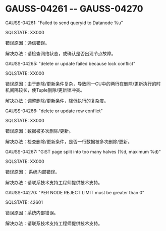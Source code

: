 # GAUSS-04261 -- GAUSS-04270

GAUSS-04261: "Failed to send queryid to Datanode %u"

SQLSTATE: XX000

错误原因：通信错误。

解决办法：请检查网络状态，或确认是否出现节点故障。

GAUSS-04265: "delete or update failed because lock conflict"

SQLSTATE: XX000

错误原因：由于删除/更新条件复杂，导致同一CU中的两行在删除/更新执行的时机间隔较长，使Tuple删除/更新锁冲突。

解决办法：调整删除/更新条件，降低执行的复杂度。

GAUSS-04266: "delete or update row conflict"

SQLSTATE: XX000

错误原因：数据被多次删除/更新。

解决办法：检查删除/更新条件，是否一行数据被多次删除/更新。

GAUSS-04267: "GiST page split into too many halves \(%d, maximum %d\)"

SQLSTATE: XX000

错误原因： 系统内部错误。

解决办法：请联系技术支持工程师提供技术支持。

GAUSS-04270: "PER NODE REJECT LIMIT must be greater than 0"

SQLSTATE: 42601

错误原因：系统内部错误。

解决办法：请联系技术支持工程师提供技术支持。

